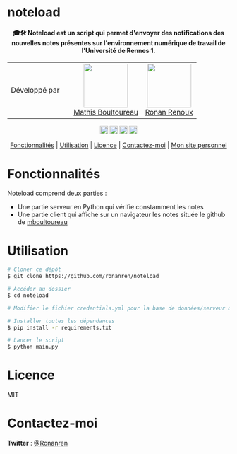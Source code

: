 # noteload

<h4 align="center">🎓🛠️ Noteload est un script qui permet d'envoyer des notifications des nouvelles notes présentes sur l'environnement numérique de travail de l'Université de Rennes 1.</h4>

<table>
<tr>
<td>Développé par<td>
<td align="center">
<a href="https://github.com/mboultoureau"><img src="https://github.com/mboultoureau.png" width="100px;" alt=""/><br />Mathis Boultoureau</a></td>
<td align="center"><a href="https://github.com/ronanren"><img src="https://github.com/ronanren.png" width="100px;" alt=""/><br />Ronan Renoux</a></td>
</tr>
</table>

<p align="center">
<a href="https://badge.fury.io/py/beautifulsoup4"><img src="https://badge.fury.io/py/beautifulsoup4.svg" alt="PyPI version" height="18"></a>
<a href="https://badge.fury.io/py/html2text"><img src="https://badge.fury.io/py/html2text.svg" alt="PyPI version" height="18"></a>
<a href="https://badge.fury.io/py/requests"><img src="https://badge.fury.io/py/requests.svg" alt="PyPI version" height="18"></a>
<a href="https://badge.fury.io/py/PyYAML"><img src="https://badge.fury.io/py/PyYAML.svg" alt="PyPI version" height="18"></a>
</p>

<p align="center">
  <a href="#Fonctionnalités">Fonctionnalités</a> |
  <a href="#Utilisation">Utilisation</a> |
  <a href="#Licence">Licence</a> |
  <a href="#Contactez-moi">Contactez-moi</a> |
  <a href="https://ronanren.github.io" target="_blank">Mon site personnel</a> 
</p>

# Fonctionnalités

Noteload comprend deux parties :

- Une partie serveur en Python qui vérifie constamment les notes
- Une partie client qui affiche sur un navigateur les notes située le github de [mboultoureau](https://github.com/mboultoureau/noteload)

# Utilisation

```bash
# Cloner ce dépôt
$ git clone https://github.com/ronanren/noteload

# Accéder au dossier
$ cd noteload

# Modifier le fichier credentials.yml pour la base de données/serveur mail/ftp

# Installer toutes les dépendances
$ pip install -r requirements.txt

# Lancer le script
$ python main.py
```

# Licence

MIT

# Contactez-moi

**Twitter** : <a href="https://twitter.com/Ronanren" target="_blank">@Ronanren</a>
